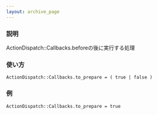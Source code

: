 ```yaml
---
layout: archive_page
---
```

### 説明
ActionDispatch::Callbacks.beforeの後に実行する処理

### 使い方
    ActionDispatch::Callbacks.to_prepare = ( true | false )

### 例
    ActionDispatch::Callbacks.to_prepare = true